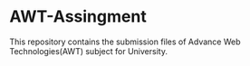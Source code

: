 # AWT-Assingment
This repository contains the submission files of Advance Web Technologies(AWT) subject for University.
